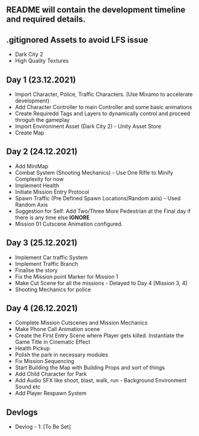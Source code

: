 ## README will contain the development timeline and required details. <br>

## .gitignored Assets to avoid LFS issue
- Dark City 2
- High Quality Textures

## Day 1 (23.12.2021)
- Import Character, Police, Traffic Characters. (Use Mixamo to accelerate development)
- Add Character Controller to main Controller and some basic animations
- Create Requiredd Tags and Layers to dynamically control and proceed throguh the gameplay
- Import Environment Asset (Dark City 2) - Unity Asset Store
- Create Map

## Day 2 (24.12.2021)
- Add MiniMap
- Combat System (Shooting Mechanics) - Use One Rifle to Minify Complexity for now
- Implement Health
- Initiate Mission Entry Protocol
- Spawn Traffic (Pre Defined Spawn Locations/Random axis) - Used Random Axis
- Suggestion for Self: Add Two/Three More Pedestrian at the Final day if there is any time else <b>IGNORE</b>
- Mission 01 Cutscene Animation configured.

## Day 3 (25.12.2021)
- Implement Car traffic System
- Implement Traffic Branch
- Finalise the story
- Fix the Mission point Marker for Mission 1
- Make Cut Scene for all the missions - Delayed to Day 4 [Mission 3, 4]
- Shooting Mechanics for police

## Day 4 (26.12.2021)
- Complete Mission Cutscenes and Mission Mechanics
- Make Phone Call Animation scene
- Create the First Entry Scene where Player gets killed. Instantiate the Game Title in Cinematic Effect
- Health Pickup
- Polish the park in necessary modules
- Fix Mission Sequencing
- Start Building the Map with Building Props and sort of things
- Add Child Character for Park
- Add Audio SFX like shoot, blast, walk, run - Background Environment Sound etc
- Add Player Respawn System

## Devlogs
- Devlog - 1: [To Be Set]